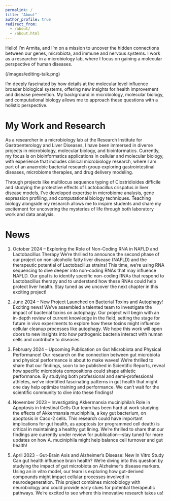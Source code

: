 ```yaml
---
permalink: /
title: "About"
author_profile: true
redirect_from: 
  - /about/
  - /about.html
---
```


Hello! I’m Armita, and I’m on a mission to uncover the hidden connections between our genes, microbiota, and immune and nervous systems. I work as a researcher in a microbiology lab, where I focus on gaining a molecular perspective of human diseases.

(/images/editing-talk.png)

I’m deeply fascinated by how details at the molecular level influence broader biological systems, offering new insights for health improvement and disease prevention. My background in microbiology, molecular biology, and computational biology allows me to approach these questions with a holistic perspective.

My Work and Research
======
As a researcher in a microbiology lab at the Research Institute for Gastroenterology and Liver Diseases, I have been immersed in diverse projects in microbiology, molecular biology, and bioinformatics. Currently, my focus is on bioinformatics applications in cellular and molecular biology, with experience that includes clinical microbiology research, where I am part of an anaerobic bacterial research group exploring gastrointestinal diseases, microbiome therapies, and drug delivery modeling.

Through projects like multilocus sequence typing of Clostridioides difficile and studying the protective effects of Lactobacillus crispatus in liver disease models, I’ve developed expertise in microbiome analysis, gene expression profiling, and computational biology techniques. Teaching biology alongside my research allows me to inspire students and share my excitement for uncovering the mysteries of life through both laboratory work and data analysis.


News
======
1. October 2024 – Exploring the Role of Non-Coding RNA in NAFLD and Lactobacillus Therapy
               We’re thrilled to announce the second phase of our project on non-alcoholic fatty liver disease (NAFLD) and the therapeutic potential of Lactobacillus strains! This time, we’re using RNA sequencing to dive deeper into non-coding RNAs that may influence NAFLD. Our goal is to identify specific non-coding RNAs that respond to Lactobacillus therapy and to understand how these RNAs could help protect liver health. Stay tuned as we uncover the next chapter in this exciting project!

1. June 2024 – New Project Launched on Bacterial Toxins and Autophagy! 
               Exciting news! We’ve assembled a talented team to investigate the impact of bacterial toxins on autophagy. Our project will begin with an in-depth review of current knowledge in the field, setting the stage for future in vivo experiments to explore how these toxins might influence cellular cleanup processes like autophagy. We hope this work will open doors to new insights into how pathogenic bacteria interact with human cells and contribute to diseases.



1. February 2024 – Upcoming Publication on Gut Microbiota and Physical Performance!
                Our research on the connection between gut microbiota and physical performance is about to make waves! We’re thrilled to share that our findings, soon to be published in Scientific Reports, reveal how specific microbiota compositions could shape athletic performance. By studying both professional and semi-professional athletes, we’ve identified fascinating patterns in gut health that might one day help optimize training and performance. We can’t wait for the scientific community to dive into these findings!



1. November 2023 – Investigating Akkermansia muciniphila’s Role in Apoptosis in Intestinal Cells
               Our team has been hard at work studying the effects of Akkermansia muciniphila, a key gut bacterium, on apoptosis in Caco-2 cells. This research could have important implications for gut health, as apoptosis (or programmed cell death) is critical in maintaining a healthy gut lining. We’re thrilled to share that our findings are currently under review for publication—stay tuned for more updates on how A. muciniphila might help balance cell turnover and gut health!

1. April 2023 – Gut-Brain Axis and Alzheimer’s Disease: New In Vitro Study  
                Can gut health influence brain health? We’re diving into this question by studying the impact of gut microbiota on Alzheimer’s disease markers. Using an in vitro model, our team is exploring how gut-derived compounds might impact cellular processes involved in neurodegeneration. This project combines microbiology with neurobiology and could provide early clues for potential therapeutic pathways. We’re excited to see where this innovative research takes us!






